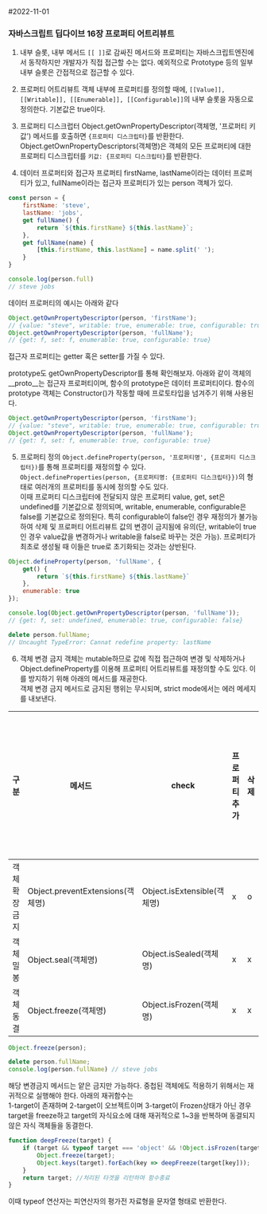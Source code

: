 #2022-11-01
### 자바스크립트 딥다이브 16장 프로퍼티 어트리뷰트
1. 내부 슬롯, 내부 메서드
    `[[ ]]`로 감싸진 메서드와 프로퍼티는 자바스크립트엔진에서 동작하지만 개발자가 직접 접근할 수는 없다. 예외적으로 Prototype 등의 일부 내부 슬롯은 간접적으로 접근할 수 있다.   
2. 프로퍼티 어트리뷰트
   객체 내부에 프로퍼티를 정의할 때에, `[[Value]], [[Writable]], [[Enumerable]], [[Configurable]]`의 내부 슬롯을 자동으로 정의한다. 기본값은 true이다.   
3. 프로퍼티 디스크럽터
   Object.getOwnPropertyDescriptor(객체명, '프로퍼티 키값') 메서드를 호출하면 `{프로퍼티 디스크립터}`를 반환한다.
   Object.getOwnPropertyDescriptors(객체명)은 객체의 모든 프로퍼티에 대한 프로퍼티 디스크립터를 `키값: {프로퍼티 디스크립터}`를 반환한다.

4. 데이터 프로퍼티와 접근자 프로퍼티
   firstName, lastName이라는 데이터 프로퍼티가 있고, fullName이라는 접근자 프로퍼티가 있는 person 객체가 있다. 
```js
const person = {
    firstName: 'steve',
    lastName: 'jobs',
    get fullName() {
        return `${this.firstName} ${this.lastName}`;
    },
    get fullName(name) {
        [this.firstName, this.lastName] = name.split(' ');
    }
}

console.log(person.full)
// steve jobs
```

데이터 프로퍼티의 예시는 아래와 같다
```js
Object.getOwnPropertyDescriptor(person, 'firstName');
// {value: "steve", writable: true, enumerable: true, configurable: true}
Object.getOwnPropertyDescriptor(person, 'fullName');
// {get: f, set: f, enumerable: true, configurable: true}
```
접근자 프로퍼티는 getter 혹은 setter를 가질 수 있다.  

prototype도 getOwnPropertyDescriptor를 통해 확인해보자. 
아래와 같이 객체의 __proto__는 접근자 프로퍼티이며, 함수의 prototype은 데이터 프로퍼티이다. 함수의 prototype 객체는 Constructor()가 작동할 때에 프로토타입을 넘겨주기 위해 사용된다.  
```js
Object.getOwnPropertyDescriptor(person, 'firstName');
// {value: "steve", writable: true, enumerable: true, configurable: true}
Object.getOwnPropertyDescriptor(person, 'fullName');
// {get: f, set: f, enumerable: true, configurable: true}
```

5. 프로퍼티 정의
`Object.defineProperty(person, '프로퍼티명', {프로퍼티 디스크립터})`를 통해 프로퍼티를 재정의할 수 있다.   
`Object.defineProperties(person, {프로퍼티명: {프로퍼티 디스크립터}})`의 형태로 여러개의 프로퍼티를 동시에 정의할 수도 있다.  
이때 프로퍼티 디스크립터에 전달되지 않은 프로퍼티 value, get, set은 undefined를 기본값으로 정의되며, writable, enumerable, configurable은 false를 기본값으로 정의된다. 특히 configurable이 false인 경우 재정의가 불가능하여 삭제 및 프로퍼티 어트리뷰트 값의 변경이 금지됨에 유의(단, writable이 true인 경우 value값을 변경하거나 writable을 false로 바꾸는 것은 가능). 프로퍼티가 최초로 생성될 때 이들은 true로 초기화되는 것과는 상반된다.  

```js
Object.defineProperty(person, 'fullName', {
    get() {
        return `${this.firstName} ${this.lastName}`
    },
    enumerable: true
});

console.log(Object.getOwnPropertyDescriptor(person, 'fullName'));
// {get: f, set: undefined, enumerable: true, configurable: false}

delete person.fullName;
// Uncaught TypeError: Cannat redefine property: lastName
```

6. 객체 변경 금지
객체는 mutable하므로 값에 직접 접근하여 변경 및 삭제하거나 Object.defineProperty를 이용해 프로퍼티 어트리뷰트를 재정의할 수도 있다. 이를 방지하기 위해 아래의 메서드를 재공한다.  
객체 변경 금지 메서드로 금지된 행위는 무시되며, strict mode에서는 에러 메세지를 내보낸다.

|구분|메서드|check|프로퍼티 추가|삭제|프로퍼티 값 읽기|쓰기|프로퍼티 어트리뷰트 재정의|
|---|---|---|---|---|---|---|---|
|객체 확장 금지|Object.preventExtensions(객체명)|Object.isExtensible(객체명)|x|o|o|o|o|
|객체 밀봉|Object.seal(객체명)|Object.isSealed(객체명)|x|x|o|o|x|
|객체 동결|Object.freeze(객체명)|Object.isFrozen(객체명)|x|x|o|x|x|

```js
Object.freeze(person);

delete person.fullName;
console.log(person.fullName) // steve jobs
```

해당 변경금지 메서드는 얕은 금지만 가능하다. 중첩된 객체에도 적용하기 위해서는 재귀적으로 실행해야 한다. 아래의 재귀함수는  
1-target이 존재하며
2-target이 오브젝트이며
3-target이 Frozen상태가 아닌 경우
target을 freeze하고 target의 자식요소에 대해 재귀적으로 1~3을 반복하며 동결되지 않은 자식 객체들을 동결한다.  

```js
function deepFreeze(target) {
    if (target && typeof target === 'object' && !Object.isFrozen(target)) {
        Object.freeze(target);
        Object.keys(target).forEach(key => deepFreeze(target[key]));
    }
    return target; //처리된 타겟을 리턴하며 함수종료
}
```
이때 typeof 연산자는 피연산자의 평가전 자료형을 문자열 형태로 반환한다. 
